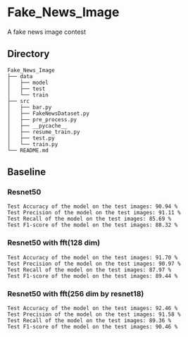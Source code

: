 # Fake_News_Image
A fake news image contest

## Directory
```text
Fake_News_Image
├── data
│   ├── model
│   ├── test
│   └── train
├── src
│   ├── bar.py
│   ├── FakeNewsDataset.py
│   ├── pre_process.py
│   ├── __pycache__
│   ├── resume_train.py
│   ├── test.py
│   └── train.py
└── README.md

```

## Baseline
### Resnet50
```text
Test Accuracy of the model on the test images: 90.94 %
Test Precision of the model on the test images: 91.11 %
Test Recall of the model on the test images: 85.69 %
Test F1-score of the model on the test images: 88.32 %
```
### Resnet50 with fft(128 dim)
```text
Test Accuracy of the model on the test images: 91.70 %
Test Precision of the model on the test images: 90.97 %
Test Recall of the model on the test images: 87.97 %
Test F1-score of the model on the test images: 89.44 %
```
### Resnet50 with fft(256 dim by resnet18)
```text
Test Accuracy of the model on the test images: 92.46 %
Test Precision of the model on the test images: 91.58 %
Test Recall of the model on the test images: 89.36 %
Test F1-score of the model on the test images: 90.46 %
```